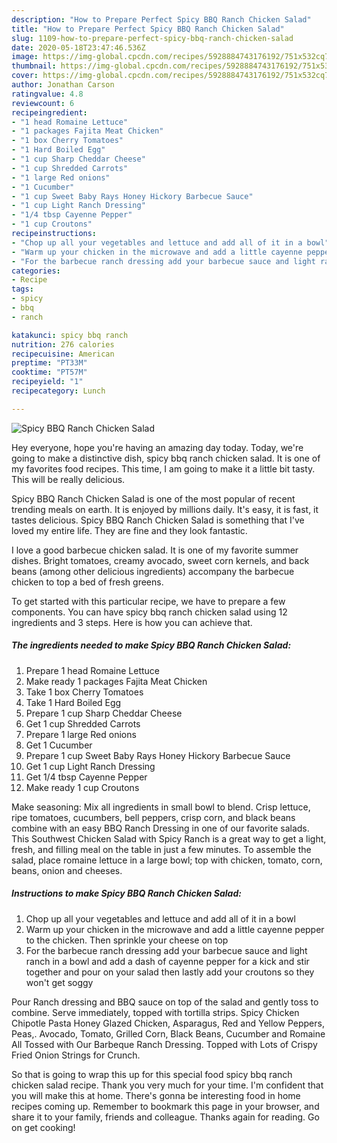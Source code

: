 ```yaml
---
description: "How to Prepare Perfect Spicy BBQ Ranch Chicken Salad"
title: "How to Prepare Perfect Spicy BBQ Ranch Chicken Salad"
slug: 1109-how-to-prepare-perfect-spicy-bbq-ranch-chicken-salad
date: 2020-05-18T23:47:46.536Z
image: https://img-global.cpcdn.com/recipes/5928884743176192/751x532cq70/spicy-bbq-ranch-chicken-salad-recipe-main-photo.jpg
thumbnail: https://img-global.cpcdn.com/recipes/5928884743176192/751x532cq70/spicy-bbq-ranch-chicken-salad-recipe-main-photo.jpg
cover: https://img-global.cpcdn.com/recipes/5928884743176192/751x532cq70/spicy-bbq-ranch-chicken-salad-recipe-main-photo.jpg
author: Jonathan Carson
ratingvalue: 4.8
reviewcount: 6
recipeingredient:
- "1 head Romaine Lettuce"
- "1 packages Fajita Meat Chicken"
- "1 box Cherry Tomatoes"
- "1 Hard Boiled Egg"
- "1 cup Sharp Cheddar Cheese"
- "1 cup Shredded Carrots"
- "1 large Red onions"
- "1 Cucumber"
- "1 cup Sweet Baby Rays Honey Hickory Barbecue Sauce"
- "1 cup Light Ranch Dressing"
- "1/4 tbsp Cayenne Pepper"
- "1 cup Croutons"
recipeinstructions:
- "Chop up all your vegetables and lettuce and add all of it in a bowl"
- "Warm up your chicken in the microwave and add a little cayenne pepper to the chicken. Then sprinkle your cheese on top"
- "For the barbecue ranch dressing add your barbecue sauce and light ranch in a bowl and add a dash of cayenne pepper for a kick and stir together and pour on your salad then lastly add your croutons so they won&#39;t get soggy"
categories:
- Recipe
tags:
- spicy
- bbq
- ranch

katakunci: spicy bbq ranch 
nutrition: 276 calories
recipecuisine: American
preptime: "PT33M"
cooktime: "PT57M"
recipeyield: "1"
recipecategory: Lunch

---
```



![Spicy BBQ Ranch Chicken Salad](https://img-global.cpcdn.com/recipes/5928884743176192/751x532cq70/spicy-bbq-ranch-chicken-salad-recipe-main-photo.jpg)

Hey everyone, hope you're having an amazing day today. Today, we're going to make a distinctive dish, spicy bbq ranch chicken salad. It is one of my favorites food recipes. This time, I am going to make it a little bit tasty. This will be really delicious.

Spicy BBQ Ranch Chicken Salad is one of the most popular of recent trending meals on earth. It is enjoyed by millions daily. It's easy, it is fast, it tastes delicious. Spicy BBQ Ranch Chicken Salad is something that I've loved my entire life. They are fine and they look fantastic.

I love a good barbecue chicken salad. It is one of my favorite summer dishes. Bright tomatoes, creamy avocado, sweet corn kernels, and back beans (among other delicious ingredients) accompany the barbecue chicken to top a bed of fresh greens.


To get started with this particular recipe, we have to prepare a few components. You can have spicy bbq ranch chicken salad using 12 ingredients and 3 steps. Here is how you can achieve that.

<!--inarticleads1-->

##### The ingredients needed to make Spicy BBQ Ranch Chicken Salad:

1. Prepare 1 head Romaine Lettuce
1. Make ready 1 packages Fajita Meat Chicken
1. Take 1 box Cherry Tomatoes
1. Take 1 Hard Boiled Egg
1. Prepare 1 cup Sharp Cheddar Cheese
1. Get 1 cup Shredded Carrots
1. Prepare 1 large Red onions
1. Get 1 Cucumber
1. Prepare 1 cup Sweet Baby Rays Honey Hickory Barbecue Sauce
1. Get 1 cup Light Ranch Dressing
1. Get 1/4 tbsp Cayenne Pepper
1. Make ready 1 cup Croutons


Make seasoning: Mix all ingredients in small bowl to blend. Crisp lettuce, ripe tomatoes, cucumbers, bell peppers, crisp corn, and black beans combine with an easy BBQ Ranch Dressing in one of our favorite salads. This Southwest Chicken Salad with Spicy Ranch is a great way to get a light, fresh, and filling meal on the table in just a few minutes. To assemble the salad, place romaine lettuce in a large bowl; top with chicken, tomato, corn, beans, onion and cheeses. 

<!--inarticleads2-->

##### Instructions to make Spicy BBQ Ranch Chicken Salad:

1. Chop up all your vegetables and lettuce and add all of it in a bowl
1. Warm up your chicken in the microwave and add a little cayenne pepper to the chicken. Then sprinkle your cheese on top
1. For the barbecue ranch dressing add your barbecue sauce and light ranch in a bowl and add a dash of cayenne pepper for a kick and stir together and pour on your salad then lastly add your croutons so they won&#39;t get soggy


Pour Ranch dressing and BBQ sauce on top of the salad and gently toss to combine. Serve immediately, topped with tortilla strips. Spicy Chicken Chipotle Pasta Honey Glazed Chicken, Asparagus, Red and Yellow Peppers, Peas,. Avocado, Tomato, Grilled Corn, Black Beans, Cucumber and Romaine All Tossed with Our Barbeque Ranch Dressing. Topped with Lots of Crispy Fried Onion Strings for Crunch. 

So that is going to wrap this up for this special food spicy bbq ranch chicken salad recipe. Thank you very much for your time. I'm confident that you will make this at home. There's gonna be interesting food in home recipes coming up. Remember to bookmark this page in your browser, and share it to your family, friends and colleague. Thanks again for reading. Go on get cooking!
